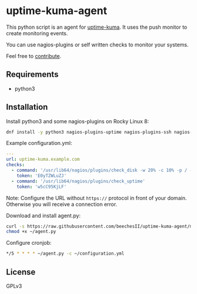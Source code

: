 # uptime-kuma-agent

This python script is an agent for [uptime-kuma](https://github.com/louislam/uptime-kuma). It uses the push monitor to create monitoring events.

You can use nagios-plugins or self written checks to monitor your systems.

Feel free to [contribute](CONTRIBUTING.md).

## Requirements

* python3

## Installation

Install python3 and some nagios-plugins on Rocky Linux 8:

```bash
dnf install -y python3 nagios-plugins-uptime nagios-plugins-ssh nagios-plugins-disk nagios-plugins-load nagios-plugins-log nagios-plugins-users nagios-plugins-procs
```

Example configuration.yml:
```yaml
---
url: uptime-kuma.example.com
checks:
  - command: '/usr/lib64/nagios/plugins/check_disk -w 20% -c 10% -p / -p /home -p /var -p /var/log'
    token: 'E0yTZWLuZJ'
  - command: '/usr/lib64/nagios/plugins/check_uptime'
    token: 'w5cC95KjLF'
```

Note: Configure the URL without `https://` protocol in front of your domain. Otherwise you will receive a connection error.

Download and install agent.py:
```bash
curl -s https://raw.githubusercontent.com/beechesII/uptime-kuma-agent/main/agent.py -o ~/agent.py
chmod +x ~/agent.py
```

Configure cronjob:
```bash
*/5 * * * * ~/agent.py -c ~/configuration.yml
```

## License

GPLv3
